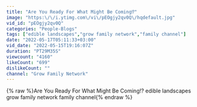 ```yaml
---
title: "Are You Ready For What Might Be Coming⁉️"
image: "https:\/\/i.ytimg.com\/vi\/pEOgjy2qv0Q\/hqdefault.jpg"
vid_id: "pEOgjy2qv0Q"
categories: "People-Blogs"
tags: ["edible landscapes","grow family network","family channel"]
date: "2022-05-17T05:11:33+03:00"
vid_date: "2022-05-15T19:16:07Z"
duration: "PT29M35S"
viewcount: "4160"
likeCount: "699"
dislikeCount: ""
channel: "Grow Family Network"
---
```

{% raw %}Are You Ready For What Might Be Coming⁉️ edible landscapes grow family network family channel{% endraw %}
